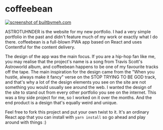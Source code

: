 # coffeebean

[![screenshot of builtbymeh.com](https://images.ctfassets.net/f1nnr97nijby/5LEmTAK4qAKQKiE6yAiE0K/c48df31bc72fee9ec0037fab67635b5f/astro.jpg)](https://builtbymeh.com)


ASTROTUHNDER is the website for my new portfolio. I had a very simple portfolio in the past and didn't feature much of my work or exactly what I do there. coffeebean is a full-blown PWA app based on React and uses Contentful for the content delivery.

The design of the app was the main focus. If you are a hip-hop fan like me, you may realise that the project's name is a song from Travis Scott's Astroworld album, and coffeebean happens to be one of my favourite tracks off the tape. The main inspiration for the design came from the "When you hustle, always make it fancy" verse on the STOP TRYING TO BE GOD track, and that's why a lot of the design elements you see on the site are not something you would usually see around the web. I wanted the design of the site to stand out from every other portfolio you see on the internet. This was a tiny side project for me, so I worked on it over the months. And the end product is a design that's equally weird and unique.

Feel free to fork this project and put your own twist to it. It's an ordinary React app that you can install with `yarn install` so go ahead and play around with things :) 
